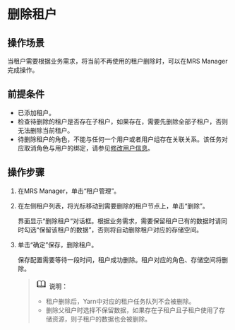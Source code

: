 # 删除租户<a name="ZH-CN_TOPIC_0035271543"></a>

## 操作场景<a name="section12862319193852"></a>

当租户需要根据业务需求，将当前不再使用的租户删除时，可以在MRS Manager完成操作。

## 前提条件<a name="section52490834193910"></a>

-   已添加租户。
-   检查待删除的租户是否存在子租户，如果存在，需要先删除全部子租户，否则无法删除当前租户。
-   待删除租户的角色，不能与任何一个用户或者用户组存在关联关系。该任务对应取消角色与用户的绑定，请参见[修改用户信息](修改用户信息-安全.md)。

## 操作步骤<a name="section65778356193917"></a>

1.  在MRS Manager，单击“租户管理”。
2.  在左侧租户列表，将光标移动到需要删除的租户节点上，单击“删除”。

    界面显示“删除租户“对话框。根据业务需求，需要保留租户已有的数据时请同时勾选“保留该租户的数据”，否则将自动删除租户对应的存储空间。

3.  单击“确定”保存，删除租户。

    保存配置需要等待一段时间，租户成功删除。租户对应的角色、存储空间将删除。

    >![](public_sys-resources/icon-note.gif) **说明：**   
    >-   租户删除后，Yarn中对应的租户任务队列不会被删除。  
    >-   删除父租户时选择不保留数据，如果存在子租户且子租户使用了存储资源，则子租户的数据也会被删除。  


